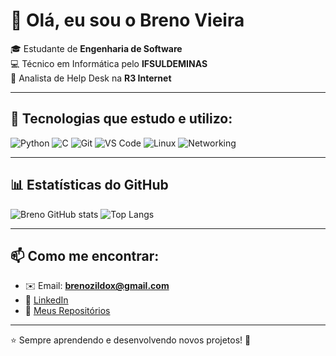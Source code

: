 # 👋 Olá, eu sou o Breno Vieira  

🎓 Estudante de **Engenharia de Software**  
💻 Técnico em Informática pelo **IFSULDEMINAS**  
📡 Analista de Help Desk na **R3 Internet**  

---

## 🚀 Tecnologias que estudo e utilizo:
![Python](https://img.shields.io/badge/Python-3776AB?style=for-the-badge&logo=python&logoColor=white)
![C](https://img.shields.io/badge/C-00599C?style=for-the-badge&logo=c&logoColor=white)
![Git](https://img.shields.io/badge/Git-F05032?style=for-the-badge&logo=git&logoColor=white)
![VS Code](https://img.shields.io/badge/VS%20Code-0078D4?style=for-the-badge&logo=visualstudiocode&logoColor=white)
![Linux](https://img.shields.io/badge/Linux-FCC624?style=for-the-badge&logo=linux&logoColor=black)
![Networking](https://img.shields.io/badge/Networking-0078D7?style=for-the-badge&logo=cisco&logoColor=white)

---

## 📊 Estatísticas do GitHub
![Breno GitHub stats](https://github-readme-stats.vercel.app/api?username=Breno-SV&show_icons=true&theme=tokyonight)
![Top Langs](https://github-readme-stats.vercel.app/api/top-langs/?username=Breno-SV&layout=compact&theme=tokyonight)

---

## 📫 Como me encontrar:
- ✉️ Email: **brenozildox@gmail.com**  
- 💼 [LinkedIn](https://linkedin.com/in/vieirabreno)  
- 📂 [Meus Repositórios](https://github.com/Breno-SV)  

---

⭐ Sempre aprendendo e desenvolvendo novos projetos! 🚀  

